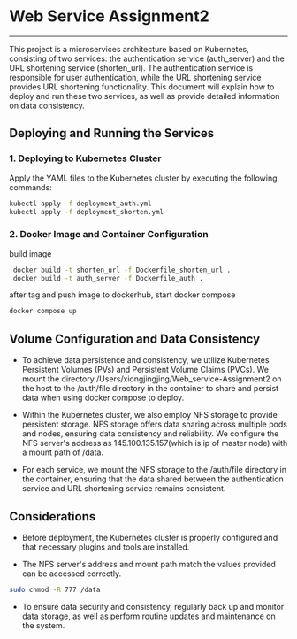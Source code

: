 # Web Service Assignment2

---
This project is a microservices architecture based on Kubernetes, consisting of two services: the authentication service (auth_server) 
and the URL shortening service (shorten_url). The authentication service is responsible for user authentication, 
while the URL shortening service provides URL shortening functionality. 
This document will explain how to deploy and run these two services, as well as provide detailed information on data consistency.

## Deploying and Running the Services
### 1. Deploying to Kubernetes Cluster

Apply the YAML files to the Kubernetes cluster by executing the following commands:
```bash
kubectl apply -f deployment_auth.yml
kubectl apply -f deployment_shorten.yml
```
### 2. Docker Image and Container Configuration
build image
```bash
 docker build -t shorten_url -f Dockerfile_shorten_url .
 docker build -t auth_server -f Dockerfile_auth .
```
after tag and push image to dockerhub, start docker compose
```BASH
docker compose up
```

## Volume Configuration and Data Consistency
* To achieve data persistence and consistency, we utilize Kubernetes Persistent Volumes (PVs) and Persistent Volume Claims (PVCs). 
We mount the directory /Users/xiongjingjing/Web_service-Assignment2 on the host to the /auth/file directory in the container to 
share and persist data when using docker compose to deploy.

* Within the Kubernetes cluster, we also employ NFS storage to provide persistent storage. NFS storage offers data sharing across
multiple pods and nodes, ensuring data consistency and reliability. We configure the NFS server's address as 145.100.135.157(which is ip of master node) 
with a mount path of /data.

* For each service, we mount the NFS storage to the /auth/file directory in the container, ensuring that the data shared 
between the authentication service and URL shortening service remains consistent.

## Considerations
* Before deployment, the Kubernetes cluster is properly configured and that necessary plugins and tools are installed.

* The NFS server's address and mount path match the values provided can be accessed correctly.
```BASH
sudo chmod -R 777 /data
```

* To ensure data security and consistency, regularly back up and monitor data storage, as well as perform routine updates and maintenance on the system.


